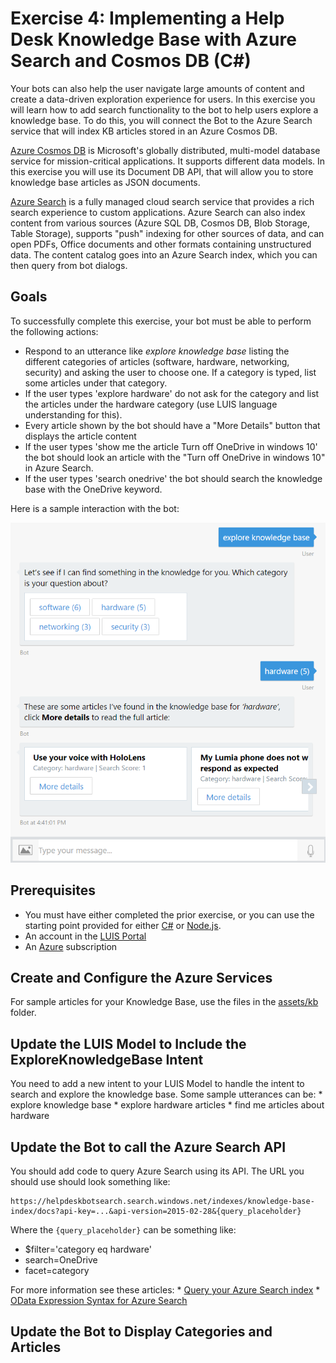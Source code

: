 # Exercise 4: Implementing a Help Desk Knowledge Base with Azure Search and Cosmos DB (C#)

Your bots can also help the user navigate large amounts of content and create a data-driven exploration experience for users. In this exercise you will learn how to add search functionality to the bot to help users explore a knowledge base. To do this, you will connect the Bot to the Azure Search service that will index KB articles stored in an Azure Cosmos DB.

[Azure Cosmos DB](https://azure.microsoft.com/en-us/services/cosmos-db/) is Microsoft's globally distributed, multi-model database service for mission-critical applications. It supports different data models. In this exercise you will use its Document DB API, that will allow you to store knowledge base articles as JSON documents.

[Azure Search](https://azure.microsoft.com/en-us/services/search/) is a fully managed cloud search service that provides a rich search experience to custom applications. Azure Search can also index content from various sources (Azure SQL DB, Cosmos DB, Blob Storage, Table Storage), supports "push" indexing for other sources of data, and can open PDFs, Office documents and other formats containing unstructured data. The content catalog goes into an Azure Search index, which you can then query from bot dialogs.

## Goals

To successfully complete this exercise, your bot must be able to perform the following actions:

* Respond to an utterance like _explore knowledge base_ listing the different categories of articles (software, hardware, networking, security) and asking the user to choose one. If a category is typed, list some articles under that category.
* If the user types 'explore hardware' do not ask for the category and list the articles under the hardware category (use LUIS language understanding for this).
* Every article shown by the bot should have a "More Details" button that displays the article content
* If the user types 'show me the article Turn off OneDrive in windows 10' the bot should look an article with the "Turn off OneDrive in windows 10" in Azure Search.
* If the user types 'search onedrive' the bot should search the knowledge base with the OneDrive keyword.

Here is a sample interaction with the bot:

![exercise4-emulator-showkbresults](./CSharp/images/exercise4-emulator-showkbresults.png)

## Prerequisites

* You must have either completed the prior exercise, or you can use the starting point provided for either [C#](./CSharp/exercise3-LuisDialog) or [Node.js](./Node/exercise2-LuisDialog).
* An account in the [LUIS Portal](https://www.luis.ai)
* An [Azure](https://azureinfo.microsoft.com/us-freetrial.html?cr_cc=200744395&wt.mc_id=usdx_evan_events_reg_dev_0_iottour_0_0) subscription

## Create and Configure the Azure Services

For sample articles for your Knowledge Base, use the files in the [assets/kb](./assets/kb) folder.

## Update the LUIS Model to Include the ExploreKnowledgeBase Intent

You need to add a new intent to your LUIS Model to handle the intent to search and explore the knowledge base. Some sample utterances can be:
    * explore knowledge base
    * explore hardware articles
    * find me articles about hardware

## Update the Bot to call the Azure Search API

You should add code to query Azure Search using its API. The URL you should use should look something like:

```
https://helpdeskbotsearch.search.windows.net/indexes/knowledge-base-index/docs?api-key=...&api-version=2015-02-28&{query_placeholder}
```
Where the `{query_placeholder}` can be something like:
* $filter='category eq hardware'
* search=OneDrive
* facet=category

For more information see these articles:
    * [Query your Azure Search index](https://docs.microsoft.com/en-us/azure/search/search-query-overview)
    * [OData Expression Syntax for Azure Search](https://docs.microsoft.com/en-us/rest/api/searchservice/odata-expression-syntax-for-azure-search)

## Update the Bot to Display Categories and Articles

